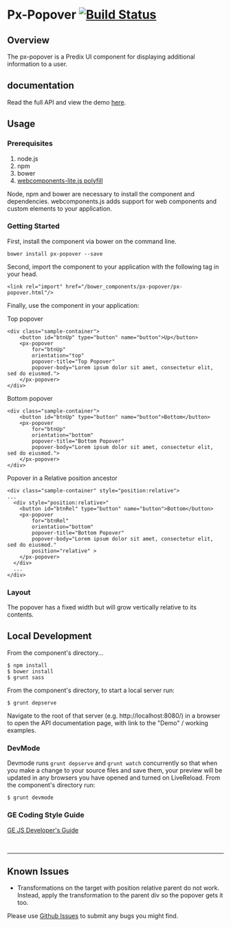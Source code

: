 # Px-Popover [![Build Status](https://travis-ci.org/PredixDev/px-popover.svg?branch=master)](https://travis-ci.org/PredixDev/px-popover)

## Overview

The px-popover is a Predix UI component for displaying additional information to a user.

## documentation

Read the full API and view the demo [here](https://predixdev.github.io/px-popover).

## Usage

### Prerequisites
1. node.js
2. npm
3. bower
4. [webcomponents-lite.js polyfill](https://github.com/webcomponents/webcomponentsjs)

Node, npm and bower are necessary to install the component and dependencies. webcomponents.js adds support for web components and custom elements to your application.

### Getting Started

First, install the component via bower on the command line.

```
bower install px-popover --save
```

Second, import the component to your application with the following tag in your head.

```
<link rel="import" href="/bower_components/px-popover/px-popover.html"/>
```

Finally, use the component in your application:

Top popover
```
<div class="sample-container">
    <button id="btnUp" type="button" name="button">Up</button>
    <px-popover
        for="btnUp"
        orientation="top"
        popover-title="Top Popover"
        popover-body="Lorem ipsum dolor sit amet, consectetur elit, sed do eiusmod.">
    </px-popover>
</div>
```

Bottom popover
```
<div class="sample-container">
    <button id="btnUp" type="button" name="button">Bottom</button>
    <px-popover
        for="btnUp"
        orientation="bottom"
        popover-title="Bottom Popover"
        popover-body="Lorem ipsum dolor sit amet, consectetur elit, sed do eiusmod.">
    </px-popover>
</div>
```

Popover in a Relative position ancestor
```
<div class="sample-container" style="position:relative">
...
  <div style="position:relative>"
    <button id="btnRel" type="button" name="button">Bottom</button>
    <px-popover
        for="btnRel"
        orientation="bottom"
        popover-title="Bottom Popover"
        popover-body="Lorem ipsum dolor sit amet, consectetur elit, sed do eiusmod."
        position="relative" >
    </px-popover>
  </div>
  ...
</div>
```

### Layout

The popover has a fixed width but will grow vertically relative to its contents.

## Local Development

From the component's directory...

```
$ npm install
$ bower install
$ grunt sass
```

From the component's directory, to start a local server run:

```
$ grunt depserve
```

Navigate to the root of that server (e.g. http://localhost:8080/) in a browser to open the API documentation page, with link to the "Demo" / working examples.


### DevMode
Devmode runs `grunt depserve` and `grunt watch` concurrently so that when you make a change to your source files and save them, your preview will be updated in any browsers you have opened and turned on LiveReload.
From the component's directory run:

```
$ grunt devmode
```

### GE Coding Style Guide
[GE JS Developer's Guide](https://github.com/GeneralElectric/javascript)

<br />
<hr />

## Known Issues
* Transformations on the target with position relative parent do not work. Instead, apply the transformation to the parent div so the popover gets it too.

Please use [Github Issues](https://github.com/PredixDev/px-popover/issues) to submit any bugs you might find.
